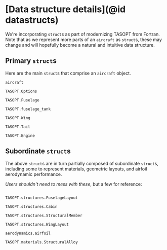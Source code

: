 # [Data structure details](@id datastructs)
We're incorporating `struct`s as part of modernizing TASOPT from Fortran. Note that as we represent more parts of an `aircraft` as `struct`s, these may change and will hopefully become a natural and intuitive data structure. 

## Primary `struct`s

Here are the main `struct`s that comprise an `aircraft` object.

```@docs
aircraft

TASOPT.Options

TASOPT.Fuselage

TASOPT.fuselage_tank

TASOPT.Wing

TASOPT.Tail

TASOPT.Engine

```

## Subordinate `struct`s

The above `struct`s are in turn partially composed of subordinate `struct`s, including some to represent materials, geometric layouts, and airfoil aerodynamic performance. 

*Users shouldn't need to mess with these*, but a few for reference:

```@docs

TASOPT.structures.FuselageLayout

TASOPT.structures.Cabin

TASOPT.structures.StructuralMember

TASOPT.structures.WingLayout

aerodynamics.airfoil

TASOPT.materials.StructuralAlloy

```
